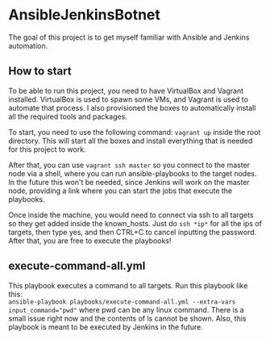 # AnsibleJenkinsBotnet
The goal of this project is to get myself familiar with Ansible and Jenkins automation.

## How to start
To be able to run this project, you need to have VirtualBox and Vagrant installed. VirtualBox is used to spawn some VMs, and Vagrant is used to automate that process. I also provisioned the boxes to automatically install all the required tools and packages.

To start, you need to use the following command: `vagrant up` inside the root directory. This will start all the boxes and install everything that is needed for this project to work.

After that, you can use `vagrant ssh master` so you connect to the master node via a shell, where you can run ansible-playbooks to the target nodes. In the future this won't be needed, since Jenkins will work on the master node, providing a link where you can start the jobs that execute the playbooks.

Once inside the machine, you would need to connect via ssh to all targets so they get added inside the known_hosts. Just do `ssh *ip*` for all the ips of targets, then type yes, and then CTRL+C to cancel inputting the password. After that, you are free to execute the playbooks!

## execute-command-all.yml
This playbook executes a command to all targets. Run this playbook like this:<br>
`ansible-playbook playbooks/execute-command-all.yml --extra-vars input_command="pwd"` where pwd can be any linux command. There is a small issue right now and the contents of ls cannot be shown. Also, this playbook is meant to be executed by Jenkins in the future.
